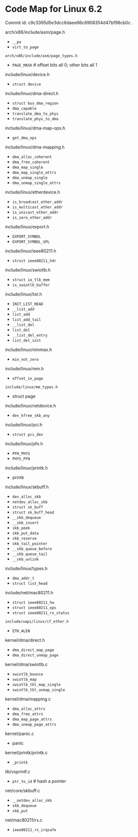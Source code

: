 # Code Map for Linux 6.2

Commit id: c9c3395d5e3dcc6daee66c6908354d47bf98cb0c .

arch/x86/include/asm/page.h
- `__pa`
- `virt_to_page`

`arch/x86/include/asm/page_types.h`
- `PAGE_MASK` # offset bits all 0; other bits all 1

include/linux/device.h
- `struct device`

include/linux/dma-direct.h
- `struct bus_dma_region`
- `dma_capable`
- `translate_dma_to_phys`
- `translate_phys_to_dma`

include/linux/dma-map-ops.h
- `get_dma_ops`

include/linux/dma-mapping.h
- `dma_alloc_coherent`
- `dma_free_coherent`
- `dma_map_single`
- `dma_map_single_attrs`
- `dma_unmap_single`
- `dma_unmap_single_attrs`

include/linux/etherdevice.h
- `is_broadcast_ether_addr`
- `is_multicast_ether_addr`
- `is_unicast_ether_addr`
- `is_zero_ether_addr`

include/linux/export.h
- `EXPORT_SYMBOL`
- `EXPORT_SYMBOL_GPL`

include/linux/ieee80211.h
- `struct ieee80211_hdr`

include/linux/swiotlb.h
- `struct io_tlb_mem`
- `is_swiotlb_buffer`

include/linux/list.h
- `INIT_LIST_HEAD`
- `__list_add`
- `list_add`
- `list_add_tail`
- `__list_del`
- `list_del`
- `__list_del_entry`
- `list_del_init`

include/linux/minmax.h
- `min_not_zero`

include/linux/mm.h
- `offset_in_page`

`include/linux/mm_types.h`
- struct page

include/linux/netdevice.h
- `dev_kfree_skb_any`

include/linux/pci.h
- `struct pci_dev`

include/linux/pfn.h
- `PFH_PHYS`
- `PHYS_PFN`

include/linux/printk.h
- printk

include/linux/skbuff.h
- `dev_alloc_skb`
- `netdev_alloc_skb`
- `struct sk_buff`
- `struct sk_buff_head`
- `__skb_dequeue`
- `__skb_insert`
- `skb_peek`
- `skb_put_data`
- `skb_reserve`
- `skb_tail_pointer`
- `__skb_queue_before`
- `__skb_queue_tail`
- `__skb_unlink`

include/linux/types.h
- `dma_addr_t`
- `struct list_head`

include/net/mac80211.h
- `struct ieee80211_hw`
- `struct ieee80211_ops`
- `struct ieee80211_rx_status`

`include/uapi/linux/if_ether.h`
- `ETH_ALEN`

kernel/dma/direct.h
- `dma_direct_map_page`
- `dma_direct_unmap_page`

kernel/dma/swiotlb.c
- `swiotlb_bounce`
- `swiotlb_map`
- `swiotlb_tbl_map_single`
- `swiotlb_tbl_unmap_single`

kernel/dma/mapping.c
- `dma_alloc_attrs`
- `dma_free_attrs`
- `dma_map_page_attrs`
- `dma_unmap_page_attrs`

kernel/panic.c
- panic

kernel/printk/printk.c
- `_printk`

lib/vsprintf.c
- `ptr_to_id` # hash a pointer

net/core/skbuff.c
- `__netdev_alloc_skb`
- `skb_dequeue`
- `skb_put`

net/mac80211/rx.c
- `ieee80211_rx_irqsafe`
